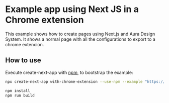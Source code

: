 # Example app using Next JS in a Chrome extension
This example shows how to create pages using Next.js and Aura Design System. It shows a normal page with all the configurations to export to a chrome extencion.


## How to use

Execute create-next-app with [npm](https://docs.npmjs.com/cli/init), to bootstrap the example:


```bash
npx create-next-app with-chrome-extension --use-npm --example "https://github.com/garitma/aura-design-system/tree/main/examples/with-chrome-extension-with-magic"
```

```bash
npm install
npm run build
```
